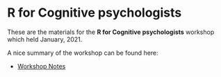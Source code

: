 

# R for Cognitive psychologists


These are the materials for the **R for Cognitive psychologists** workshop which held January, 2021.

A nice summary of the workshop can be found here:

- [Workshop Notes](https://omidghasemi21.github.io/R_for_cognitive_psychologists/scripts/workshop_notes.html)


